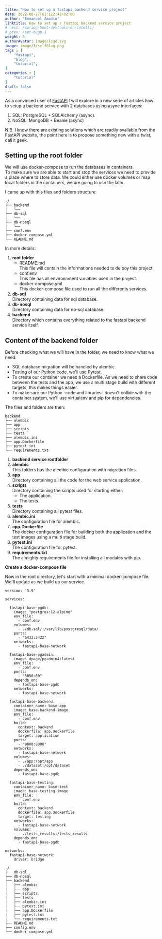```yaml
---
title: "How to set up a fastapi backend service project"
date: 2022-06-27T01:122:42+02:00
author: "Emmanuel Amadio"
linktitle: How to set up a fastapi backend service project
# next: /spring-boot-devtools-on-intellij
# prev: /set-hugo-1
weight: 3
authorAvatar: image/logo.svg
image: image/3/selfBlog.png
tags : [
    "fastapi",
    "blog",
    "tutorial",
]
categories : [
    "tutorial"
]
draft: false
---
```


As a convinced user of [FastAPI](https://fastapi.tiangolo.com/) I will explore in a new serie of articles how to setup a backend service with 2 databases using async interfaces:

1. SQL: PostgreSQL + SQLAlchemy (async).
2. NoSQL: MongoDB + Beanie (async)

N.B. I know there are existing solutions which are readily available from the FastAPI website, the point here is to propose something new with a twist, call it geek.

## **Setting up the root folder**

We will use docker-compose to run the databases in containers.  
To make sure we are able to start and stop the services we need to provide a place where to store data. We could either use docker volumes or map local folders in the containers, we are going to use the later.

I came up with this files and folders structure:

```text
./
├── backend 
|   └── 
├── db-sql
|   └── 
├── db-nosql
|   └── 
├── conf.env
├── docker-compose.yml
└── README.md
```

In more details:

1. **root folder**  
   * README.md  
     This file will contain the informations needed to delpoy this project.  
   * conf.env  
     This file has all environnment variables used in the project.
   * docker-compose.yml  
     This docker-compose file used to run all the differents services.
2. **db-sql**  
   Directory containing data for sql database.
3. **db-nosql**  
   Directory containing data for no-sql database.
4. **backend**  
   Directory which contains everything related to the fastapi backend service itself.

## **Content of the backend folder**

Before checking what we will have in the folder, we need to know what we need:  

* SQL database migration will be handled by alembic.
* Testing of our Python code, we'll use Pytest.
* To create our container we need a Dockerfile. As we need to share code between the tests and the app, we use a multi stage build with different targets, this makes things easier.
* To make sure our Python -code and libraries- doesn't collide with the container system, we'll use virtualenv and pip for dependencies.

The files and folders are then:

```text
backend
├── alembic
├── app
├── scripts
├── tests
├── alembic.ini
├── app.Dockerfile
├── pytest.ini
└── requirements.txt
```

1. **backend service rootfolder**  
2. **alembic**  
   This folders has the alembic configuration with migration files.
3. **app**  
   Directory containing all the code for the web service application.
4. **scripts**  
   Directory containing the scripts used for starting either:
   * The application.
   * The tests.
5. **tests**  
   Directory containing all pytest files.
6. **alembic.ini**  
   The configuration file for alembic.
7. **app.Dockerfile**  
   The docker configuration file for building both the application and the test images using a multi stage build.
8. **pytest.ini**  
   The configuration file for pytest.
9. **requirements.txt**  
   The almighty requirements file for installing all modules with pip.

**Create a docker-compose file**

Now in the root directory, let's start with a minimal docker-compose file.
We'll update as we build up our service.

```text
version: '3.9'

services:

  fastapi-base-pgdb:
    image: "postgres:12-alpine"
    env_file:
      - conf.env
    volumes:
      - ./db-sql/:/var/lib/postgresql/data/
    ports:
      - "5432:5432"
    networks:
      - fastapi-base-network

  fastapi-base-pgadmin:
    image: dpage/pgadmin4:latest
    env_file:
      - conf.env
    ports:
      - "5050:80"
    depends_on:
      - fastapi-base-pgdb
    networks:
      - fastapi-base-network

  fastapi-base-backend:
    container_name: base-app
    image: base-backend-image
    env_file:
      - conf.env
    build:
      context: backend
      dockerfile: app.Dockerfile
      target: application
    ports:
      - "8000:8000"
    networks:
      - fastapi-base-network
    volumes:
      - ./app:/opt/app
      - ./dataset:/opt/dataset
    depends_on:
      - fastapi-base-pgdb

  fastapi-base-testing:
    container_name: base-test
    image: base-testing-image
    env_file:
      - conf.env
    build:
      context: backend
      dockerfile: app.Dockerfile
      target: testing
    networks:
      - fastapi-base-network
    volumes:
      - ./tests_results:/tests_results
    depends_on:
      - fastapi-base-pgdb

networks:
  fastapi-base-network:
    driver: bridge
```

```text
./
├── db-sql
├── db-nosql
├── backend 
│   ├── alembic
|   ├── app
|   ├── scripts
|   ├── tests
|   ├── alembic.ini
|   ├── pytest.ini
|   ├── app.Dockerfile
|   ├── pytest.ini
|   └── requirements.txt
├── README.md
├── config.env
└── docker-compose.yml
```
